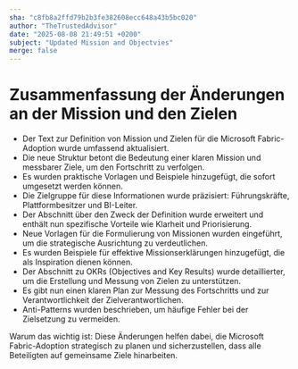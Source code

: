 ```yaml
---
sha: "c8fb8a2ffd79b2b3fe382608ecc648a43b5bc020"
author: "TheTrustedAdvisor"
date: "2025-08-08 21:49:51 +0200"
subject: "Updated Mission and Objectvies"
merge: false
---
```


# Zusammenfassung der Änderungen an der Mission und den Zielen

- Der Text zur Definition von Mission und Zielen für die Microsoft Fabric-Adoption wurde umfassend aktualisiert.
- Die neue Struktur betont die Bedeutung einer klaren Mission und messbarer Ziele, um den Fortschritt zu verfolgen.
- Es wurden praktische Vorlagen und Beispiele hinzugefügt, die sofort umgesetzt werden können.
- Die Zielgruppe für diese Informationen wurde präzisiert: Führungskräfte, Plattformbesitzer und BI-Leiter.
- Der Abschnitt über den Zweck der Definition wurde erweitert und enthält nun spezifische Vorteile wie Klarheit und Priorisierung.
- Neue Vorlagen für die Formulierung von Missionen wurden eingeführt, um die strategische Ausrichtung zu verdeutlichen.
- Es wurden Beispiele für effektive Missionserklärungen hinzugefügt, die als Inspiration dienen können.
- Der Abschnitt zu OKRs (Objectives and Key Results) wurde detaillierter, um die Erstellung und Messung von Zielen zu unterstützen.
- Es gibt nun einen klaren Plan zur Messung des Fortschritts und zur Verantwortlichkeit der Zielverantwortlichen.
- Anti-Patterns wurden beschrieben, um häufige Fehler bei der Zielsetzung zu vermeiden.

Warum das wichtig ist: Diese Änderungen helfen dabei, die Microsoft Fabric-Adoption strategisch zu planen und sicherzustellen, dass alle Beteiligten auf gemeinsame Ziele hinarbeiten.

